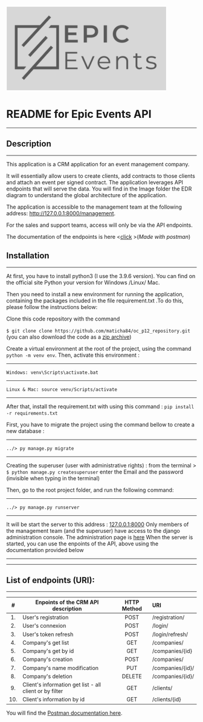 ![logo](https://github.com/maticha84/oc_p12_repository/blob/master/image/logo.png)

# README for Epic Events API
___
## Description
___
This application is a CRM application for an event management company. 

It will essentially allow users to create clients, add contracts to those clients and attach an event per signed contract.
The application leverages API endpoints that will serve the data.
You will find in the Image folder the EDR diagram to understand the global architecture of the application. 

The application is accessible to the management team at the following address: http://127.0.0.1:8000/management.

For the sales and support teams, access will only be via the API endpoints. 

The documentation of the endpoints is here <[click](https://documenter.getpostman.com/view/16915168/UVkmRcZd) >(_Made with postman_)

## Installation
___
At first, you have to install python3 (I use the 3.9.6 version). You can find on the official site Python your version for Windows /Linux/ Mac.

Then you need to install a new environment for running the application, containing the packages included in the file requirement.txt .To do this, please follow the instructions below:

Clone this code repository with the command 

`$ git clone clone https://github.com/maticha84/oc_p12_repository.git`  (you can also download the code as a [zip archive](https://github.com/maticha84/oc_p12_repository/archive/refs/heads/master.zip))


Create a virtual environment at the root of the project, using the command `python -m venv env`. Then, activate this environment :

---
    Windows: venv\Scripts\activate.bat
---
    Linux & Mac: source venv/Scripts/activate
---
After that, install the requirement.txt with using this command : `pip install -r requirements.txt`

First, you have to migrate the project using the command bellow to create a new database : 

---
    ../> py manage.py migrate
---
Creating the superuser (user with administrative rights) :
from the terminal > `$ python manage.py createsuperuser`
enter the Email and the password (invisible when typing in the terminal)

Then, go to the root project folder, and run the following command: 

---
    ../> py manage.py runserver
---

It will be start the server to this address : [127.0.0.1:8000](http://127.0.0.1:8080)
Only members of the management team (and the superuser) have access to the django administration console.
The administration page is [here](http://127.0.0.1:8080/management/)
When the server is started, you can use the enpoints of the API, above using the documentation provided below
___
___
## List of endpoints (URI): 
___


|  #  | Enpoints of the CRM API description                                                            |  HTTP Method | URI                                      |
|:---:|------------------------------------------------------------------------------------------------|:------------:|:-----------------------------------------|
|  1. | User's registration                                                                            |     POST     | /registration/                           |
|  2. | User's connexion                                                                               |     POST     | /login/                                  |
|  3. | User's token refresh                                                                           |     POST     | /login/refresh/                          |
|  4. | Company's get list                                                                             |     GET      | /companies/                              |
|  5. | Company's get by id                                                                            |     GET      | /companies/{id}                          |
|  6. | Company's creation                                                                             |     POST     | /companies/                              |
|  7. | Company's name modification                                                                    |     PUT      | /companies/{id}/                         |
|  8. | Company's deletion                                                                             |     DELETE   | /companies/{id}/                         |
|  9. | Client's information get list - all client or by filter                                        |     GET      | /clients/                                |
|  10.| Client's information by id                                                                     |     GET      | /clients/{id}                            |



You will find the [Postman documentation here](https://documenter.getpostman.com/view/16915168/UVkmRcZd).